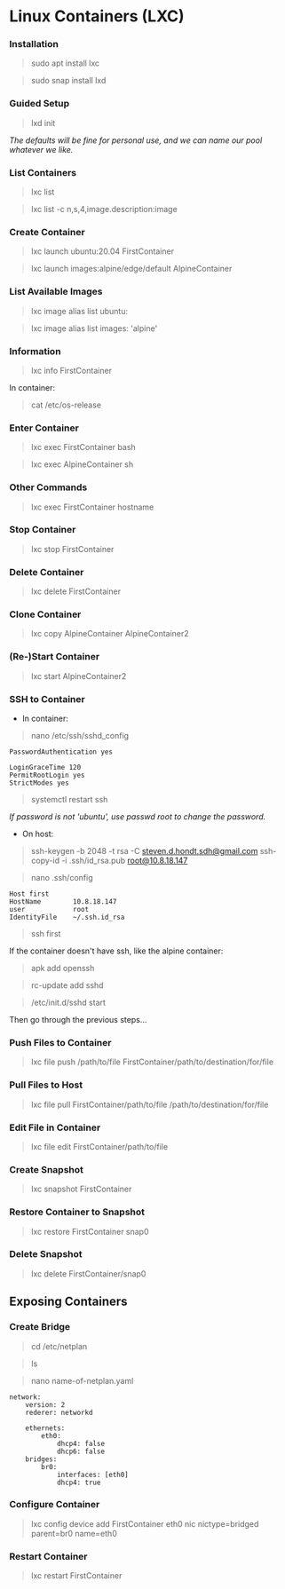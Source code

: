 # Linux Containers (LXC)

### Installation

> sudo apt install lxc

> sudo snap install lxd

### Guided Setup

> lxd init

*The defaults will be fine for personal use, and we can name our pool whatever we like.*

### List Containers

> lxc list

> lxc list -c n,s,4,image.description:image

### Create Container

> lxc launch ubuntu:20.04 FirstContainer

> lxc launch images:alpine/edge/default AlpineContainer

### List Available Images

> lxc image alias list ubuntu:

> lxc image alias list images: 'alpine'

### Information

> lxc info FirstContainer

In container:
> cat /etc/os-release

### Enter Container

> lxc exec FirstContainer bash

> lxc exec AlpineContainer sh

### Other Commands

> lxc exec FirstContainer hostname

### Stop Container

> lxc stop FirstContainer

### Delete Container

> lxc delete FirstContainer

### Clone Container

> lxc copy AlpineContainer AlpineContainer2

### (Re-)Start Container

> lxc start AlpineContainer2

### SSH to Container

- In container:
> nano /etc/ssh/sshd_config

```
PasswordAuthentication yes

LoginGraceTime 120
PermitRootLogin yes
StrictModes yes
```

> systemctl restart ssh

*If password is not 'ubuntu', use passwd root to change the password.*


- On host:
> ssh-keygen -b 2048 -t rsa -C steven.d.hondt.sdh@gmail.com
> ssh-copy-id -i .ssh/id_rsa.pub root@10.8.18.147

> nano .ssh/config

```
Host first
HostName        10.8.18.147
user            root
IdentityFile    ~/.ssh.id_rsa
```

> ssh first

If the container doesn't have ssh, like the alpine container:

> apk add openssh

> rc-update add sshd

> /etc/init.d/sshd start

Then go through the previous steps...

### Push Files to Container

> lxc file push /path/to/file FirstContainer/path/to/destination/for/file

### Pull Files to Host

> lxc file pull FirstContainer/path/to/file /path/to/destination/for/file

### Edit File in Container

> lxc file edit FirstContainer/path/to/file

### Create Snapshot

> lxc snapshot FirstContainer

### Restore Container to Snapshot

> lxc restore FirstContainer snap0

### Delete Snapshot

> lxc delete FirstContainer/snap0


## Exposing Containers

### Create Bridge

> cd /etc/netplan

> ls

> nano name-of-netplan.yaml

```
network:
    version: 2
    rederer: networkd
    
    ethernets:
        eth0:
            dhcp4: false
            dhcp6: false
    bridges:
        br0:
            interfaces: [eth0]
            dhcp4: true
```

### Configure Container

> lxc config device add FirstContainer eth0 nic nictype=bridged parent=br0 name=eth0

### Restart Container

> lxc restart FirstContainer





